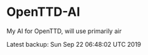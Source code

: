 # OpenTTD-AI
My AI for OpenTTD, will use primarily air

Latest backup: Sun Sep 22 06:48:02 UTC 2019
